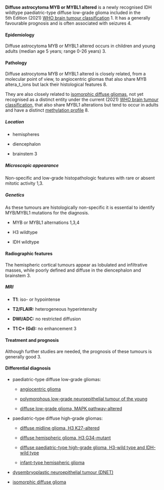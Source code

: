 
**Diffuse astrocytoma MYB or MYBL1 altered** is a newly recognised IDH wildtype paediatric-type diffuse low-grade glioma included in the 5th Edition (2021) [WHO brain tumour classification](https://radiopaedia.org/articles/who-classification-of-cns-tumours-1) 1. It has a generally favourable prognosis and is often associated with seizures 4. 

#### Epidemiology

Diffuse astrocytoma MYB or MYBL1 altered occurs in children and young adults (median age 5 years; range 0-26 years) 3.

#### Pathology

Diffuse astrocytoma MYB or MYBL1 altered is closely related, from a molecular point of view, to angiocentric gliomas that also share MYB altera_t_ions but lack their histological features 8. 

They are also closely related to [isomorphic diffuse gliomas](https://radiopaedia.org/articles/missing?article%5Btitle%5D=isomorphic+diffuse+glioma "isomorphic diffuse glioma"), not yet recognised as a distinct entity under the current (2021) [WHO brain tumour classification](https://radiopaedia.org/articles/who-classification-of-cns-tumours-1), that also share MYBL1 alterations but tend to occur in adults and have a distinct [methylation profile](https://radiopaedia.org/articles/dna-methylation "DNA-methylation") 8. 

##### Location

- hemispheres
    
- diencephalon
    
- brainstem 3
    

##### Microscopic appearance

Non-specific and low-grade histopathologic features with rare or absent mitotic activity 1,3.

##### Genetics

As these tumours are histologically non-specific it is essential to identify MYB/MYBL1 mutations for the diagnosis. 

- MYB or MYBL1 alternations 1,3,4
    
- H3 wildtype
    
- IDH wildtype
    

#### Radiographic features

The hemispheric cortical tumours appear as lobulated and infiltrative masses, while poorly defined and diffuse in the diencephalon and brainstem 3.

##### MRI

- **T1**: iso- or hypointense
    
- **T2/FLAIR:** heterogeneous hyperintensity
    
- **DWI/ADC:** no restricted diffusion
    
- **T1 C+ (Gd):** no enhancement 3
    

#### Treatment and prognosis

Although further studies are needed, the prognosis of these tumours is generally good 3.

#### Differential diagnosis

- paediatric-type diffuse low-grade gliomas:
    
    - [angiocentric glioma](https://radiopaedia.org/articles/angiocentric-glioma)
        
    - [polymorphous low-grade neuroepithelial tumour of the young](https://radiopaedia.org/articles/polymorphous-low-grade-neuroepithelial-tumour-of-the-young)
        
    - [diffuse low-grade glioma, MAPK pathway-altered](https://radiopaedia.org/articles/diffuse-low-grade-glioma-mapk-pathway-altered-1)
        
- paediatric-type diffuse high-grade gliomas:
    
    - [diffuse midline glioma, H3 K27-altered](https://radiopaedia.org/articles/diffuse-midline-glioma-h3-k27-altered)
        
    - [diffuse hemispheric glioma, H3 G34-mutant](https://radiopaedia.org/articles/diffuse-hemispheric-glioma-h3-g34-mutant-1)
        
    - [diffuse paediatric-type high-grade glioma, H3-wild type and IDH-wild type](https://radiopaedia.org/articles/missing?article%5Btitle%5D=diffuse-pediatric-type-high-grade-glioma-h3-wildtype-and-idh-wildtype)
        
    - [infant-type hemispheric glioma](https://radiopaedia.org/articles/infant-type-hemispheric-glioma-1)
        
- [dysembryoplastic neuroepithelial tumour (DNET)](https://radiopaedia.org/articles/dysembryoplastic-neuroepithelial-tumour)
    
- [isomorphic diffuse glioma](https://radiopaedia.org/articles/isomorphic-diffuse-glioma "isomorphic diffuse glioma")